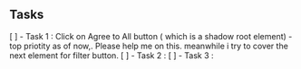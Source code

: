 ## Tasks

[ ] - Task 1 : Click on Agree to All button ( which is a shadow root element) - top priotity as of now,. Please help me on this.
meanwhile i try to cover the next element for filter button.
[ ] - Task 2 : 
[ ] - Task 3 : 

